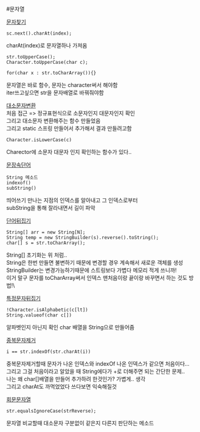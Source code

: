 #문자열

[문자찾기](문자찾기.java)  
```
sc.next().charAt(index);
```
charAt(index)로 문자열하나 가져옴
```
str.toUpperCase();
Character.toUpperCase(char c);

for(char x : str.toCharArray()){}
```
문자열은 바로 함수, 문자는 character써서 해야함   
iter쓰고싶으면 str을 문자배열로 바꿔줘야함

[대소문자변환](대소문자변환.java)   
처음 접근 => 정규표현식으로 소문자인지 대문자인지 확인   
그리고 대소문자 변환해주는 함수 만들었음   
그리고 static 스프링 만들어서 추가해서 결과 만들려고함
```
Character.isLowerCase(c)
```
Charector에 소문자 대문자 인지 확인하는 함수가 있다..   

[문장속단어](문장속단어.java)
```
String 메소드
indexof()
subString()
```
띄어쓰기 만나는 지점의 인덱스를 알아내고 그 인덱스로부터   
subString을 통해 잘라내면서 길이 파악     

[단어뒤집기](단어뒤집기.java)
```
String[] arr = new String[N];
String temp = new StringBuilder(s).reverse().toString();
char[] s = str.toCharArray();
```
String[] 초기화는 위 처럼..   
String은 한번 만들면 불변하기 때문에 변경할 경우 계속해서 새로운 객체를 생성\
StringBuilder는 변경가능하기때문에 스트링보다 가볍다 메모리 적게 쓰니까!\
이거 말구 문자를 toCharArray써서 인덱스 맨처음이랑 끝이랑 바꾸면서 하는 것도 방법!\

[특정문자뒤집기](특정문자뒤집기.java)
```
!Character.isAlphabetic(c[lt])
String.valueof(char c[])
```
알파벳인지 아닌지 확인
char 배열을 String으로 만들어줌

[중복문자제거](중복문자제거.java)
```
i == str.indexOf(str.charAt(i))
```
중복문자제거할때 문자가 나온 인덱스와 indexOf 나온 인덱스가 같으면 처음이다...\
그리고 그걸 처음이라고 알았을 때 String에다가 +로 더해주면 되는 간단한 문제..\
나는 왜 char[]배열을 만들어 추가하려 한것인가? 가볍게.. 생각\
그리고 charAt도 까먹었었다 쓰다보면 익숙해질것

[회문문자열](회문문자열.java)
```
str.equalsIgnoreCase(strReverse);
```
문자열 비교할때 대소문자 구분없이 같은지 다른지 판단하는 메소드